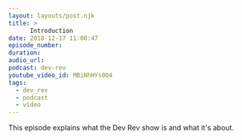 ```yaml
---
layout: layouts/post.njk
title: >
      Introduction
date: 2018-12-17 11:00:47
episode_number: 
duration: 
audio_url: 
podcast: dev-rev
youtube_video_id: MBiNhHYs0Q4
tags: 
  - dev_rev
  - podcast
  - video
---
```


This episode explains what the Dev Rev show is and what it's about.
